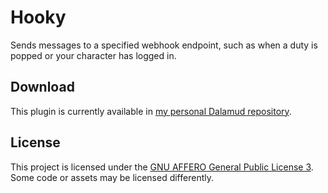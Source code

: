 # Hooky

Sends messages to a specified webhook endpoint, such as when a duty is popped or your character has logged in.

## Download

This plugin is currently available in [my personal Dalamud repository](https://github.com/redstrate/DalamudPlugins).

## License

This project is licensed under the [GNU AFFERO General Public License 3](LICENSE). Some code or assets may be licensed differently.

